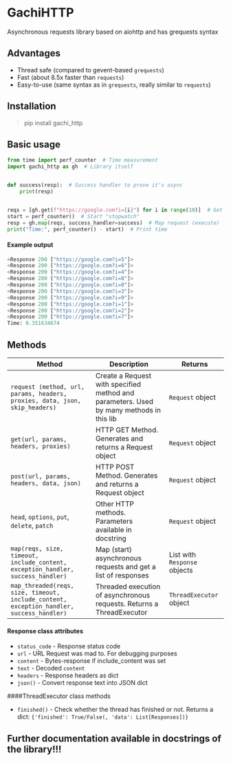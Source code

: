 # GachiHTTP

Asynchronous requests library based on aiohttp and has grequests syntax

## Advantages

* Thread safe (compared to gevent-based `grequests`)
* Fast (about 8.5x faster than `requests`)
* Easy-to-use (same syntax as in `grequests`, really similar to `requests`)

## Installation

> pip install gachi_http

## Basic usage

```python
from time import perf_counter  # Time measurement
import gachi_http as gh  # Library itself


def success(resp):  # Success handler to prove it's async
    print(resp)


reqs = [gh.get(f"https://google.com?i={i}") for i in range(10)]  # Get google 10 times with different parameter values
start = perf_counter()  # Start "stopwatch"
resp = gh.map(reqs, success_handler=success)  # Map request (execute)
print("Time:", perf_counter() - start)  # Print time
```

#### Example output

```python
<Response 200 ["https://google.com?i=5"]>
<Response 200 ["https://google.com?i=6"]>
<Response 200 ["https://google.com?i=4"]>
<Response 200 ["https://google.com?i=8"]>
<Response 200 ["https://google.com?i=0"]>
<Response 200 ["https://google.com?i=3"]>
<Response 200 ["https://google.com?i=9"]>
<Response 200 ["https://google.com?i=1"]>
<Response 200 ["https://google.com?i=2"]>
<Response 200 ["https://google.com?i=7"]>
Time: 0.351634674
```

## Methods

Method | Description | Returns
------ | ----------- | -------
`request (method, url, params, headers, proxies, data, json, skip_headers)` | Create a Request with specified method and parameters. Used by many methods in this lib | `Request` object
`get(url, params, headers, proxies)` | HTTP GET Method. Generates and returns a Request object | `Request` object
`post(url, params, headers, data, json)` | HTTP POST Method. Generates and returns a Request object | `Request` object
`head`, `options`, `put`, `delete`, `patch` | Other HTTP methods. Parameters available in docstring | `Request` object
`map(reqs, size, timeout, include_content, exception_handler, success_handler)` | Map (start) asynchronous requests and get a list of responses | List with `Response` objects
`map_threaded(reqs, size, timeout, include_content, exception_handler, success_handler)` | Threaded execution of asynchronous requests. Returns a ThreadExecutor | `ThreadExecutor` object

#### Response class attributes

* `status_code` - Response status code
* `url` - URL Request was mad to. For debugging purposes
* `content` - Bytes-response if include_content was set
* `text` - Decoded `content`
* `headers` - Response headers as dict
* `json()` - Convert response text into JSON dict

####ThreadExecutor class methods

* `finished()` - Check whether the thread has finished or not. Returns a dict: `{'finished': True/False(, 'data': List[Responses])}`

## Further documentation available in docstrings of the library!!!
